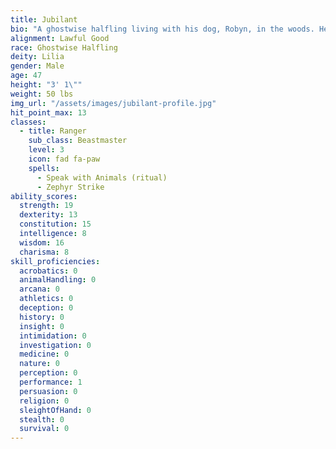 ```yaml
---
title: Jubilant
bio: "A ghostwise halfling living with his dog, Robyn, in the woods. He draws power from his deep connection to the woods, which he uses to protect them from people who would disturb the balance."
alignment: Lawful Good
race: Ghostwise Halfling
deity: Lilia
gender: Male
age: 47
height: "3' 1\""
weight: 50 lbs
img_url: "/assets/images/jubilant-profile.jpg"
hit_point_max: 13
classes:
  - title: Ranger
    sub_class: Beastmaster
    level: 3
    icon: fad fa-paw
    spells:
      - Speak with Animals (ritual)
      - Zephyr Strike
ability_scores:
  strength: 19
  dexterity: 13
  constitution: 15
  intelligence: 8
  wisdom: 16
  charisma: 8
skill_proficiencies:
  acrobatics: 0
  animalHandling: 0
  arcana: 0
  athletics: 0
  deception: 0
  history: 0
  insight: 0
  intimidation: 0
  investigation: 0
  medicine: 0
  nature: 0
  perception: 0
  performance: 1
  persuasion: 0
  religion: 0
  sleightOfHand: 0
  stealth: 0
  survival: 0
---
```

